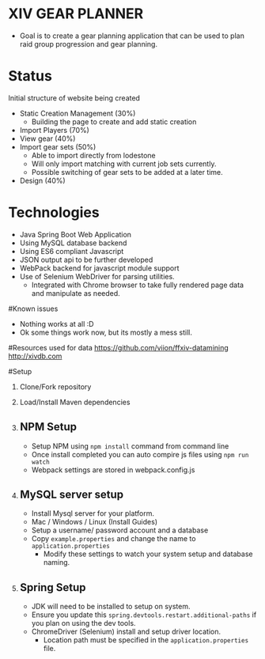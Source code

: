 # XIV GEAR PLANNER

- Goal is to create a gear planning application that can be used to plan raid group progression and gear planning.

# Status
 
Initial structure of website being created

- Static Creation Management (30%)
    * Building the page to create and add static creation 
- Import Players (70%)
- View gear (40%)
- Import gear sets (50%)
    - Able to import directly from lodestone
    - Will only import matching with current job sets currently.
    - Possible switching of gear sets to be added at a later time. 
- Design (40%)


# Technologies

- Java Spring Boot Web Application
- Using MySQL database backend
- Using ES6 compliant Javascript
- JSON output api to be further developed
- WebPack backend for javascript module support
- Use of Selenium WebDriver for parsing utilities.
    * Integrated with Chrome browser to take fully rendered page data and manipulate as needed.

#Known issues

- Nothing works at all :D
- Ok some things work now, but its mostly a mess still.

#Resources used for data 
https://github.com/viion/ffxiv-datamining
http://xivdb.com


#Setup

1. Clone/Fork repository 
2. Load/Install Maven dependencies
4. NPM Setup
    - 
    - Setup NPM using `npm install` command from command line
    - Once install completed you can auto compire js files using `npm run watch`
    - Webpack settings are stored in webpack.config.js
    
5. MySQL server setup
    - 
    - Install Mysql server for your platform.
    - Mac / Windows / Linux (Install Guides)
    - Setup a username/ password account and a database
    - Copy `example.properties` and change the name to `application.properties`
        - Modify these settings to watch your system setup and database naming.
    
6. Spring Setup
    -
    - JDK will need to be installed to setup on system. 
    - Ensure you update this `spring.devtools.restart.additional-paths` if you plan on using the dev tools.
    - ChromeDriver (Selenium) install and setup driver location. 
        - Location path must be specified in the `application.properties` file.
    
    